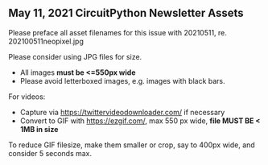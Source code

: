 ## May 11, 2021 CircuitPython Newsletter Assets

Please preface all asset filenames for this issue with 20210511, re. 202100511neopixel.jpg

Please consider using JPG files for size.
* All images **must be <=550px wide**
* Please avoid letterboxed images, e.g. images with black bars.

For videos:

* Capture via https://twittervideodownloader.com/ if necessary
* Convert to GIF with https://ezgif.com/, max 550 px wide, **file MUST BE < 1MB in size**

To reduce GIF filesize, make them smaller or crop, say to 400px wide, and consider 5 seconds max.

